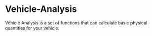 # Vehicle-Analysis
Vehicle Analysis is a set of functions that can calculate basic physical quantities for your vehicle. 
